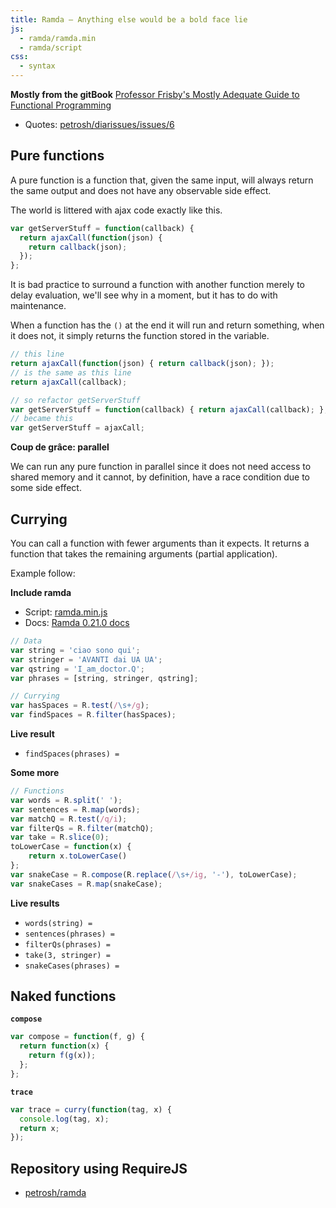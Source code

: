 ```yaml
---
title: Ramda – Anything else would be a bold face lie
js:
  - ramda/ramda.min
  - ramda/script
css:
  - syntax
---
```

**Mostly from the gitBook** [Professor Frisby's Mostly Adequate Guide to Functional Programming](https://drboolean.gitbooks.io/mostly-adequate-guide/)

- Quotes: [petrosh/diarissues/issues/6](https://github.com/petrosh/diarissues/issues/6)

## Pure functions

A pure function is a function that, given the same input, will always return the same output and does not have any observable side effect.

The world is littered with ajax code exactly like this.

```js
var getServerStuff = function(callback) {
  return ajaxCall(function(json) {
    return callback(json);
  });
};
```

It is bad practice to surround a function with another function merely to delay evaluation, we'll see why in a moment, but it has to do with maintenance.

When a function has the `()` at the end it will run and return something, when it does not, it simply returns the function stored in the variable.

```js
// this line
return ajaxCall(function(json) { return callback(json); });
// is the same as this line
return ajaxCall(callback);

// so refactor getServerStuff
var getServerStuff = function(callback) { return ajaxCall(callback); };
// became this
var getServerStuff = ajaxCall;
```

**Coup de grâce: parallel**

We can run any pure function in parallel since it does not need access to shared memory and it cannot, by definition, have a race condition due to some side effect.

## Currying

You can call a function with fewer arguments than it expects. It returns a function that takes the remaining arguments (partial application).

Example follow:

**Include ramda**

- Script: [ramda.min.js](/assets/js/ramda/ramda.min.js)
- Docs: [Ramda 0.21.0 docs](http://ramdajs.com/0.21.0/docs/)

```js
// Data
var string = 'ciao sono qui';
var stringer = 'AVANTI dai UA UA';
var qstring = 'I_am_doctor.Q';
var phrases = [string, stringer, qstring];

// Currying
var hasSpaces = R.test(/\s+/g);
var findSpaces = R.filter(hasSpaces);
```

**Live result**

- <code>findSpaces(phrases) = <span class="result hasspace"></span></code>

**Some more**

```js
// Functions
var words = R.split(' ');
var sentences = R.map(words);
var matchQ = R.test(/q/i);
var filterQs = R.filter(matchQ);
var take = R.slice(0);
toLowerCase = function(x) {
	return x.toLowerCase()
};
var snakeCase = R.compose(R.replace(/\s+/ig, '-'), toLowerCase);
var snakeCases = R.map(snakeCase);
```

**Live results**

- <code>words(string) = <span class="result words"></span></code>
- <code>sentences(phrases) = <span class="result sentences"></span></code>
- <code>filterQs(phrases) = <span class="result filterqs"></span></code>
- <code>take(3, stringer) = <span class="result take"></span></code>
- <code>snakeCases(phrases) = <span class="result snakecase"></span></code>

## Naked functions

**`compose`**

```js
var compose = function(f, g) {
  return function(x) {
    return f(g(x));
  };
};
```

**`trace`**

```js
var trace = curry(function(tag, x) {
  console.log(tag, x);
  return x;
});
```

## Repository using RequireJS

- [petrosh/ramda](/ramda/)
